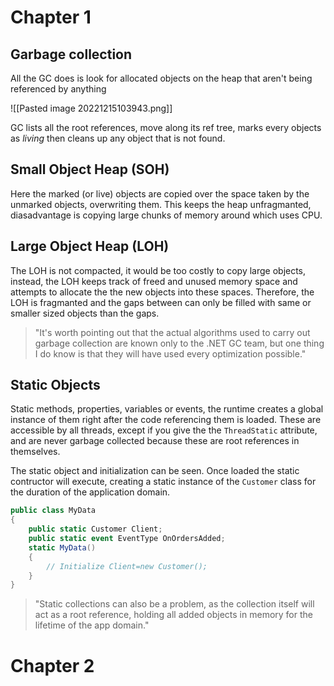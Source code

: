 # Chapter 1

## Garbage collection
All the GC does is look for allocated objects on the heap that aren't being referenced by anything

![[Pasted image 20221215103943.png]]

GC lists all the root references, move along its ref tree, marks every objects as *living* then cleans up any object that is not found.

## Small Object Heap (SOH)
Here the marked (or live) objects are copied over the space taken by the unmarked objects, overwriting them. This keeps the heap unfragmanted, diasadvantage is copying large chunks of memory around which uses CPU.

## Large Object Heap (LOH)
The LOH is not compacted, it would be too costly to copy large objects, instead, the LOH keeps track of freed and unused memory space and attempts to allocate the the new objects into these spaces. Therefore, the LOH is fragmanted and the gaps between can only be filled with same or smaller sized objects than the gaps.

>"It's worth pointing out that the actual algorithms used to carry out garbage collection are known only to the .NET GC team, but one thing I do know is that they will have used every optimization possible."

## Static Objects
Static methods, properties, variables or events, the runtime creates a global instance of them right after the code referencing them is loaded. These are accessible by all threads, except if you give the the `ThreadStatic` attribute, and are never garbage collected because these are root references in themselves. 

The static object and initialization can be seen. Once loaded the static contructor will execute, creating a static instance of the `Customer` class for the duration of the application domain.
```csharp
public class MyData 
{ 
	public static Customer Client; 
	public static event EventType OnOrdersAdded; 
	static MyData() 
	{ 
		// Initialize Client=new Customer(); 
	} 
}
```

> "Static collections can also be a problem, as the collection itself will act as a root reference, holding all added objects in memory for the lifetime of the app domain."

# Chapter 2
